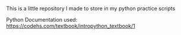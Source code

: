 This is a little repository I made to store in my python practice scripts

Python Documentation used: https://codehs.com/textbook/intropython_textbook/1